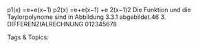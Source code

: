 p1(x) =e+e(x−1)
p2(x) =e+e(x−1) +e
2(x−1)2
Die Funktion und die Taylorpolynome sind in Abbildung 3.3.1 abgebildet.46 3. DIFFERENZIALRECHNUNG
012345678

   Tags & Topics:
   